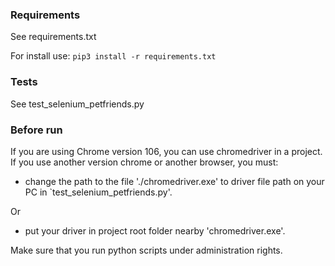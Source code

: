 ### Requirements

See requirements.txt

For install use:
`pip3 install -r requirements.txt`

### Tests

See test_selenium_petfriends.py

### Before run

If you are using Chrome version 106, you can use chromedriver in a project.
If you use another version chrome or another browser, you must:
- change the path to the file './chromedriver.exe' to driver file path on your PC in `test_selenium_petfriends.py'.

Or

- put your driver in project root folder nearby 'chromedriver.exe'.

Make sure that you run python scripts under administration rights.
